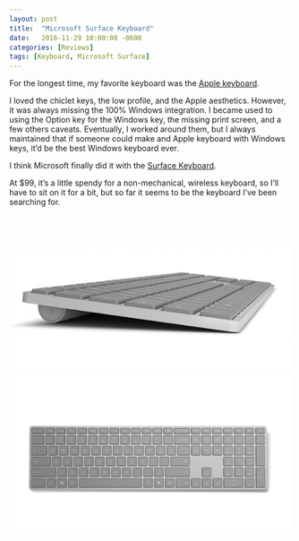 ```yaml
---
layout: post
title:  "Microsoft Surface Keyboard"
date:   2016-11-29 10:00:00 -0600
categories: [Reviews]
tags: [Keyboard, Microsoft Surface]
---
```


For the longest time, my favorite keyboard was the [Apple keyboard](http://www.apple.com/shop/product/MB110LL/B/apple-keyboard-with-numeric-keypad-english-usa).

I loved the chiclet keys, the low profile, and the Apple aesthetics. However, it was always missing the 100% Windows integration. I became used to using the Option key for the Windows key, the missing print screen, and a few others caveats. Eventually, I worked around them, but I always maintained that if someone could make and Apple keyboard with Windows keys, it’d be the best Windows keyboard ever.

I think Microsoft finally did it with the [Surface Keyboard](https://www.microsoft.com/en-us/surface/accessories/surface-keyboard).

At $99, it’s a little spendy for a non-mechanical, wireless keyboard, so I’ll have to sit on it for a bit, but so far it seems to be the keyboard I’ve been searching for.

![pic](/assets/2016/12/surfacekeyboardpdp_1_heropdppanel_1_2_v1.jpg)
![pic](/assets/2016/12/surfacekeyboardpdp_1_heropdppanel_1_3_v1.jpg)
